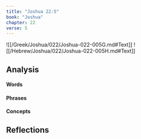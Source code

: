 ```yaml
---
title: "Joshua 22:5"
book: "Joshua"
chapter: 22
verse: 5
---
```

![[/Greek/Joshua/022/Joshua-022-005G.md#Text]]
![[/Hebrew/Joshua/022/Joshua-022-005H.md#Text]]

## Analysis

#### Words

#### Phrases

#### Concepts

## Reflections
